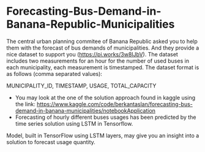 # Forecasting-Bus-Demand-in-Banana-Republic-Municipalities
The central urban planning commitee of Banana Republic asked you to help them with the forecast of bus demands of municipalities. And they provide a nice dataset to support you (https://pi.works/3w8IJbV).
The dataset includes two measurements for an hour for the number of used buses in each municipality, each measurement is timestamped. The dataset format is as follows (comma separated values):

MUNICIPALITY_ID, TIMESTAMP, USAGE, TOTAL_CAPACITY
- You may look at the one of the solution approach found in kaggle using the link: https://www.kaggle.com/code/berkantaslan/forecasting-bus-demand-in-banana-municipalities/notebookApplication 
- Forecasting of hourly different buses usages has been predicted by the time series solution using LSTM in Tensorflow.

Model, built in TensorFlow using LSTM layers, may give you an insight into a solution to forecast usage quantity.

